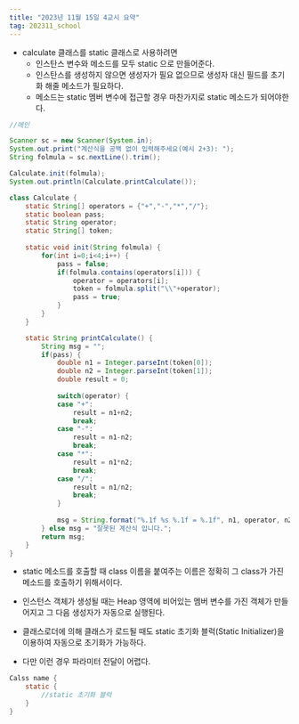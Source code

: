 ```yaml
---
title: "2023년 11월 15일 4교시 요약"
tag: 202311_school
---
```


- calculate 클래스를 static 클래스로 사용하려면
  - 인스탄스 변수와 메소드를 모두 static 으로 만들어준다.
  - 인스탄스를 생성하지 않으면 생성자가 필요 없으므로 생성자 대신 필드를 초기화 해줄 메소드가 필요하다.
  - 메소드는 static 멤버 변수에 접근할 경우 마찬가지로 static 메소드가 되어야한다.

```java
//메인

Scanner sc = new Scanner(System.in);
System.out.print("계산식을 공백 없이 입력해주세요(예시 2+3): ");
String folmula = sc.nextLine().trim();

Calculate.init(folmula);
System.out.println(Calculate.printCalculate());
```

```java
class Calculate {
	static String[] operators = {"+","-","*","/"};
	static boolean pass;
	static String operator;
	static String[] token;
	
	static void init(String folmula) {
		for(int i=0;i<4;i++) {
			pass = false;
			if(folmula.contains(operators[i])) {
				operator = operators[i];
				token = folmula.split("\\"+operator);
				pass = true;
			} 
		}
	}

    static String printCalculate() {
		String msg = "";
		if(pass) {
			double n1 = Integer.parseInt(token[0]);
			double n2 = Integer.parseInt(token[1]);
			double result = 0;
			
			switch(operator) {
			case "+": 
				result = n1+n2;
				break;
			case "-": 
				result = n1-n2;
				break;
			case "*": 
				result = n1*n2;
				break;
			case "/": 
				result = n1/n2;
				break;
			}
			
			msg = String.format("%.1f %s %.1f = %.1f", n1, operator, n2, result);
		} else msg = "잘못된 계산식 입니다.";
		return msg;
	}
}
```
- static 메소드를 호출할 때 class 이름을 붙여주는 이름은 정확히 그 class가 가진 메소드를 호출하기 위해서이다.

- 인스턴스 객체가 생성될 때는 Heap 영역에 비어있는 멤버 변수를 가진 객체가 만들어지고 그 다음 생성자가 자동으로 실행된다.
- 클래스로더에 의해 클래스가 로드될 때도 static 초기화 블럭(Static Initializer)을 이용하여 자동으로 초기화가 가능하다.
- 다만 이런 경우 파라미터 전달이 어렵다.

```java
Calss name {
    static {
        //static 초기화 블럭
    }
}
```